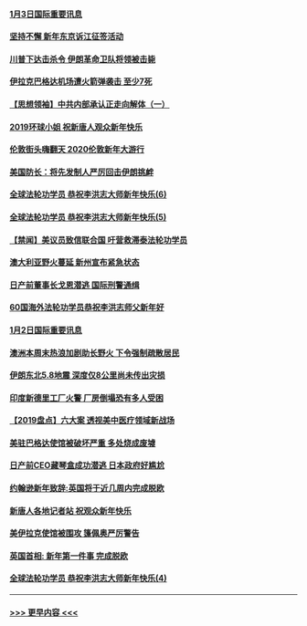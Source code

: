 #### [1月3日国际重要讯息](../pages/prog202/a102744301.md?t=01031855) 
#### [坚持不懈 新年东京诉江征签活动](../pages/prog202/a102744303.md?t=01031855) 
#### [川普下达击杀令 伊朗革命卫队将领被击毙](../pages/prog202/a102741911.md?t=01031855) 
#### [伊拉克巴格达机场遭火箭弹袭击 至少7死](../pages/prog202/a102744115.md?t=01031855) 
#### [【思想领袖】中共内部承认正走向解体（一）](../pages/prog202/a102744097.md?t=01031855) 
#### [2019环球小姐 祝新唐人观众新年快乐](../pages/prog202/a102744043.md?t=01031855) 
#### [伦敦街头嗨翻天 2020伦敦新年大游行](../pages/prog202/a102743925.md?t=01031855) 
#### [美国防长：将先发制人严厉回击伊朗挑衅](../pages/prog202/a102743930.md?t=01031855) 
#### [全球法轮功学员 恭祝李洪志大师新年快乐(6)](../pages/prog202/a102743899.md?t=01031855) 
#### [全球法轮功学员 恭祝李洪志大师新年快乐(5)](../pages/prog202/a102743766.md?t=01031855) 
#### [【禁闻】美议员致信联合国 吁营救滞泰法轮功学员](../pages/prog202/a102743781.md?t=01031855) 
#### [澳大利亚野火蔓延 新州宣布紧急状态](../pages/prog202/a102743681.md?t=01031855) 
#### [日产前董事长戈恩潜逃 国际刑警通缉](../pages/prog202/a102743676.md?t=01031855) 
#### [60国海外法轮功学员恭祝李洪志师父新年好](../pages/prog202/a102743628.md?t=01031855) 
#### [1月2日国际重要讯息](../pages/prog202/a102743488.md?t=01031855) 
#### [澳洲本周末热浪加剧助长野火 下令强制疏散居民](../pages/prog202/a102743421.md?t=01031855) 
#### [伊朗东北5.8地震 深度仅8公里尚未传出灾损](../pages/prog202/a102743396.md?t=01031855) 
#### [印度新德里工厂火警 厂房倒塌恐有多人受困](../pages/prog202/a102743386.md?t=01031855) 
#### [【2019盘点】六大案 透视美中医疗领域新战场](../pages/prog202/a102743227.md?t=01031855) 
#### [美驻巴格达使馆被破坏严重 多处烧成废墟](../pages/prog202/a102743244.md?t=01031855) 
#### [日产前CEO藏琴盒成功潜逃 日本政府好尴尬](../pages/prog202/a102742937.md?t=01031855) 
#### [约翰逊新年致辞:英国将于近几周内完成脱欧](../pages/prog202/a102742956.md?t=01031855) 
#### [新唐人各地记者站 祝观众新年快乐](../pages/prog202/a102742785.md?t=01031855) 
#### [美伊拉克使馆被围攻 篷佩奥严厉警告](../pages/prog202/a102742994.md?t=01031855) 
#### [英国首相: 新年第一件事 完成脱欧](../pages/prog202/a102742907.md?t=01031855) 
#### [全球法轮功学员 恭祝李洪志大师新年快乐(4)](../pages/prog202/a102742900.md?t=01031855) 

----
#### [ >>> 更早内容 <<< ](../indexes/prog202-earlier.md)
